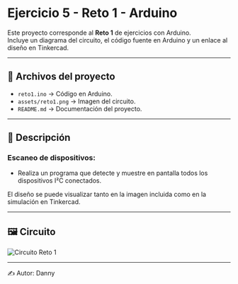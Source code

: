 # Ejercicio 5 - Reto 1 - Arduino

Este proyecto corresponde al **Reto 1** de ejercicios con Arduino.  
Incluye un diagrama del circuito, el código fuente en Arduino y un enlace al diseño en Tinkercad.  

---

## 📂 Archivos del proyecto

- `reto1.ino` → Código en Arduino.
- `assets/reto1.png` → Imagen del circuito.
- `README.md` → Documentación del proyecto.

---

## 📝 Descripción

### Escaneo de dispositivos: 
- Realiza un programa que detecte y muestre en pantalla todos los dispositivos I²C conectados.

El diseño se puede visualizar tanto en la imagen incluida como en la simulación en Tinkercad.

---

## 🖼️ Circuito

![Circuito Reto 1](./assets/reto1.jpeg)

---

✍️ Autor: Danny
